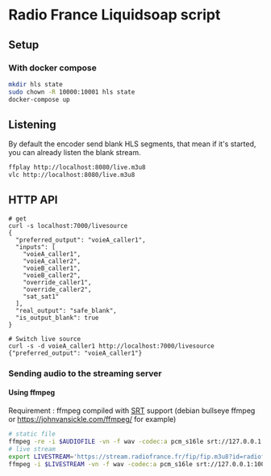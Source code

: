 # Radio France Liquidsoap script

## Setup
### With docker compose
```bash
mkdir hls state
sudo chown -R 10000:10001 hls state
docker-compose up
```

## Listening
By default the encoder send blank HLS segments, that mean if it's started, you can already listen the blank stream.

```bash
ffplay http://localhost:8080/live.m3u8
vlc http://localhost:8080/live.m3u8
```

## HTTP API

```
# get
curl -s localhost:7000/livesource
{
  "preferred_output": "voieA_caller1",
  "inputs": [
    "voieA_caller1",
    "voieA_caller2",
    "voieB_caller1",
    "voieB_caller2",
    "override_caller1",
    "override_caller2",
    "sat_sat1"
  ],
  "real_output": "safe_blank",
  "is_output_blank": true
}

# Switch live source
curl -s -d voieA_caller1 http://localhost:7000/livesource
{"preferred_output": "voieA_caller1"}
```

### Sending audio to the streaming server

#### Using ffmpeg
Requirement : ffmpeg compiled with [SRT](https://github.com/Haivision/srt) support (debian bullseye ffmpeg or https://johnvansickle.com/ffmpeg/ for example)

```bash
# static file
ffmpeg -re -i $AUDIOFILE -vn -f wav -codec:a pcm_s16le srt://127.0.0.1:10000
# live stream
export LIVESTREAM='https://stream.radiofrance.fr/fip/fip.m3u8?id=radiofrance'
ffmpeg -i $LIVESTREAM -vn -f wav -codec:a pcm_s16le srt://127.0.0.1:10000
```
